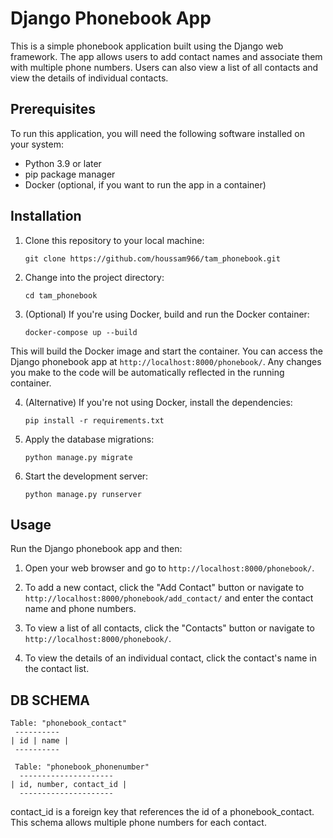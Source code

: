 # Django Phonebook App

This is a simple phonebook application built using the Django web framework. The app allows users to add contact names and associate them with multiple phone numbers. Users can also view a list of all contacts and view the details of individual contacts.

## Prerequisites

To run this application, you will need the following software installed on your system:

- Python 3.9 or later
- pip package manager
- Docker (optional, if you want to run the app in a container)

## Installation

1. Clone this repository to your local machine:

    `git clone https://github.com/houssam966/tam_phonebook.git`

2. Change into the project directory:

    `cd tam_phonebook`

3. (Optional) If you're using Docker, build and run the Docker container:

    `docker-compose up --build`

This will build the Docker image and start the container. You can access the Django phonebook app at `http://localhost:8000/phonebook/`. Any changes you make to the code will be automatically reflected in the running container.

4. (Alternative) If you're not using Docker, install the dependencies:

    `pip install -r requirements.txt`

5. Apply the database migrations:

    `python manage.py migrate`

6. Start the development server:

    `python manage.py runserver`

## Usage

Run the Django phonebook app and then:

1. Open your web browser and go to `http://localhost:8000/phonebook/`.

2. To add a new contact, click the "Add Contact" button or navigate to `http://localhost:8000/phonebook/add_contact/` and enter the contact name and phone numbers.

3. To view a list of all contacts, click the "Contacts" button or navigate to `http://localhost:8000/phonebook/`.

4. To view the details of an individual contact, click the contact's name in the contact list.

## DB SCHEMA


```
Table: "phonebook_contact"
 ----------
| id | name | 
 ----------
 ```

```
 Table: "phonebook_phonenumber"
  ---------------------
| id, number, contact_id | 
  ---------------------

  ```

 contact_id is a foreign key that references the id of a phonebook_contact. This schema allows multiple phone numbers for each contact.